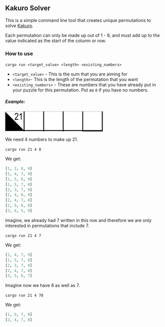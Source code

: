 ## Kakuro Solver

This is a simple command line tool that creates unique permutations to solve [Kakuro](https://en.wikipedia.org/wiki/Kakuro). 

Each permutation can only be made up out of 1 - 9, and must add up to the value indicated as the start of the column or row. 

### How to use

`cargo run <target_value> <length> <existing_numbers>`

- `<target_value>` - This is the sum that you are aiming for
- `<length>`- This is the length of the permutation that you want
- `<existing_numbers>` - These are numbers that you have already put in your puzzle for this permutation. 
Put as `0` if you have no numbers. 

##### Example:

![img_2.png](img_2.png)

We need 4 numbers to make up 21. 

`cargo run 21 4 0` 

We get:
```python
[1, 3, 8, 9]
[1, 4, 7, 9]
[1, 5, 6, 9]
[1, 5, 7, 8]
[2, 3, 7, 9]
[2, 4, 6, 9]
[2, 4, 7, 8]
[2, 5, 6, 8]
[3, 4, 5, 9]
```

Imagine, we already had 7 written in this row and therefore  we are only interested in permutations that include 7. 

`cargo run 21 4 7`

We get:
```python
[1, 4, 7, 9]
[1, 5, 7, 8]
[2, 3, 7, 9]
[2, 4, 7, 8]
[3, 5, 6, 7]
```

Imagine now we have 8 as well as 7. 

`cargo run 21 4 78`

We get:
```python
[1, 5, 7, 8]
[2, 4, 7, 8]
```